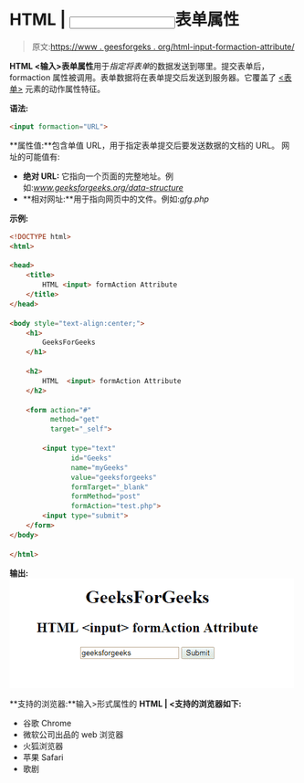 # HTML | <input>表单属性

> 原文:[https://www . geesforgeks . org/html-input-formaction-attribute/](https://www.geeksforgeeks.org/html-input-formaction-attribute/)

**HTML <输入>表单属性**用于*指定将表单*的数据发送到哪里。提交表单后，formaction 属性被调用。表单数据将在表单提交后发送到服务器。它覆盖了 [<表单>](https://www.geeksforgeeks.org/html-form-tag/) 元素的动作属性特征。

**语法:**

```html
<input formaction="URL"> 
```

**属性值:**包含单值 URL，用于指定表单提交后要发送数据的文档的 URL。
网址的可能值有:

*   **绝对 URL:** 它指向一个页面的完整地址。例如:*www.geeksforgeeks.org/data-structure*
*   **相对网址:**用于指向网页中的文件。例如:*gfg.php*

**示例:**

```html
<!DOCTYPE html>
<html>

<head>
    <title>
        HTML <input> formAction Attribute
    </title>
</head>

<body style="text-align:center;">
    <h1> 
        GeeksForGeeks 
    </h1>

    <h2> 
        HTML  <input> formAction Attribute 
    </h2>

    <form action="#"
          method="get"
          target="_self">

        <input type="text" 
               id="Geeks"
               name="myGeeks" 
               value="geeksforgeeks" 
               formTarget="_blank" 
               formMethod="post" 
               formAction="test.php">
        <input type="submit">
    </form>
</body>

</html>
```

**输出:**
![](img/cf47b423365901f916767187aecebe95.png)

**支持的浏览器:**输入>形式属性的 **HTML | <支持的浏览器如下:**

*   谷歌 Chrome
*   微软公司出品的 web 浏览器
*   火狐浏览器
*   苹果 Safari
*   歌剧